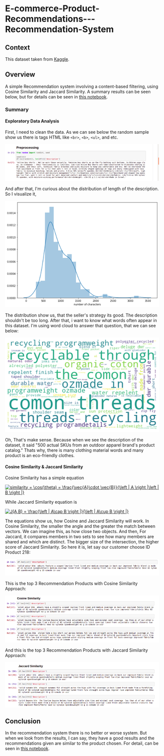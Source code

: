 # E-commerce-Product-Recommendations---Recommendation-System

## Context

This dataset taken from [Kaggle](https://www.kaggle.com/cclark/product-item-data). 

## Overview

A simple Recommendation system involving a content-based filtering, using Cosine Similarity and Jaccard Similarity. A summary results can be seen below, but for details can be seen in [this notebook](https://github.com/Stev-create/E-commerce-Product-Recommendations---Recommendation-System/blob/master/E-Commerce%20Product%20Recommendation.ipynb).

### Summary

#### Exploratory Data Analysis

First, I need to clean the data. As we can see below the random sample show us there is tags HTML like `<br>`, `<b>`, `<ul>`, and etc.

![GitHub Logo](/images/cos1.png)

And after that, I'm curious about the distribution of length of the description. So I visualize it, 

![GitHub Logo](/images/cos2.png)

The distribution show us, that the seller's strategy its good. The description shouldn't be too long. After that, i want to know what words often appear in this dataset. I'm using word cloud to answer that question, that we can see below:

![GitHub Logo](/images/cos3.png)

Oh, That's make sense. Because when we see the description of the dataset, it said "500 actual SKUs from an outdoor apparel brand's product catalog." Thats why, there is many clothing material words and many product is an eco-friendly clothes. 

#### Cosine Similarity & Jaccard Similarity

Cosine Similarity has a simple equation

<a href="https://www.codecogs.com/eqnedit.php?latex=similarity&space;=&space;\cos(\theta)&space;=&space;\frac{\vec{A}\cdot&space;\vec{B}}{\left&space;|&space;A&space;\right&space;|\left&space;|&space;B&space;\right&space;|}" target="_blank"><img src="https://latex.codecogs.com/gif.latex?similarity&space;=&space;\cos(\theta)&space;=&space;\frac{\vec{A}\cdot&space;\vec{B}}{\left&space;|&space;A&space;\right&space;|\left&space;|&space;B&space;\right&space;|}" title="similarity = \cos(\theta) = \frac{\vec{A}\cdot \vec{B}}{\left | A \right |\left | B \right |}" /></a>
 
While Jaccard Similarity equation is

<a href="https://www.codecogs.com/eqnedit.php?latex=J(A,B)&space;=&space;\frac{\left&space;|&space;A\cap&space;B&space;\right&space;|}{\left&space;|&space;A\cup&space;B&space;\right&space;|}" target="_blank"><img src="https://latex.codecogs.com/gif.latex?J(A,B)&space;=&space;\frac{\left&space;|&space;A\cap&space;B&space;\right&space;|}{\left&space;|&space;A\cup&space;B&space;\right&space;|}" title="J(A,B) = \frac{\left | A\cap B \right |}{\left | A\cup B \right |}" /></a>

The equations show us, how Cosine and Jaccard Similarity will work. In Cosine Similarity, the smaller the angle and the greater the match between vectors. We can imagine this, as how close two objects. And then, For Jaccard, it compares members in two sets to see how many members are shared and which are distinct. The bigger size of the intersection, the higher score of Jaccard Similarity. So here it is, let say our customer choose ID Product 218:

![GitHub Logo](/images/cos11.png)

This is the top 3 Recommendation Products with Cosine Similarity Approach:

![GitHub Logo](/images/cos12.png)

And this is the top 3 Recommendation Products with Jaccard Similarity Approach:

![GitHub Logo](/images/cos13.png)

## Conclusion

In the recommendation system there is no better or worse system. But when we look from the results, I can say, they have a good results and the recommendations given are similar to the product chosen. For detail, can be seen in [this notebook](https://github.com/Stev-create/E-commerce-Product-Recommendations---Recommendation-System/blob/master/E-Commerce%20Product%20Recommendation.ipynb).







